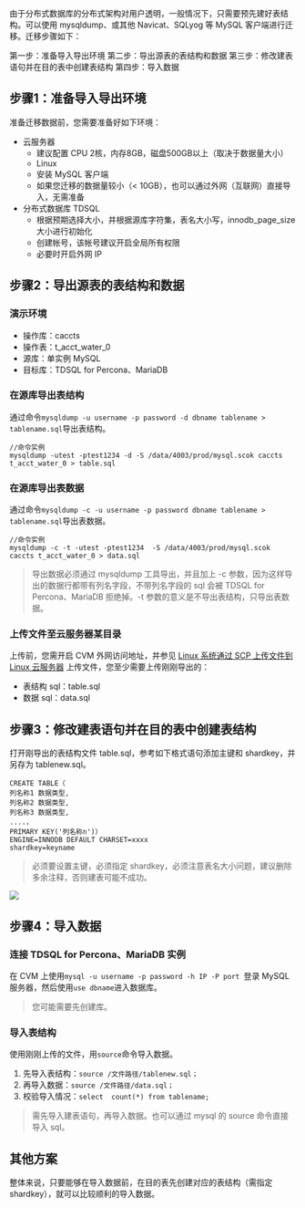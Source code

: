 由于分布式数据库的分布式架构对用户透明，一般情况下，只需要预先建好表结构。可以使用 mysqldump、或其他 Navicat、SQLyog 等 MySQL 客户端进行迁移。迁移步骤如下：

第一步：准备导入导出环境
第二步：导出源表的表结构和数据
第三步：修改建表语句并在目的表中创建表结构
第四步：导入数据

## 步骤1：准备导入导出环境
准备迁移数据前，您需要准备好如下环境：
- 云服务器
	- 建议配置 CPU 2核，内存8GB，磁盘500GB以上（取决于数据量大小）
	- Linux
	- 安装 MySQL 客户端
	- 如果您迁移的数据量较小（< 10GB），也可以通过外网（互联网）直接导入，无需准备
- 分布式数据库 TDSQL
	- 根据预期选择大小，并根据源库字符集，表名大小写，innodb_page_size 大小进行初始化
	- 创建帐号，该帐号建议开启全局所有权限
	- 必要时开启外网 IP

## 步骤2：导出源表的表结构和数据
### 演示环境
- 操作库：caccts
- 操作表：t_acct_water_0
- 源库：单实例 MySQL
- 目标库：TDSQL for Percona、MariaDB

### 在源库导出表结构
通过命令`mysqldump -u username -p password -d dbname tablename > tablename.sql`导出表结构。
```
//命令实例
mysqldump -utest -ptest1234 -d -S /data/4003/prod/mysql.scok caccts t_acct_water_0 > table.sql
```

### 在源库导出表数据
通过命令`mysqldump -c -u username -p password dbname tablename > tablename.sql`导出表数据。
```
//命令实例
mysqldump -c -t -utest -ptest1234  -S /data/4003/prod/mysql.scok caccts t_acct_water_0 > data.sql
```
>导出数据必须通过 mysqldump 工具导出，并且加上 -c 参数，因为这样导出的数据行都带有列名字段，不带列名字段的 sql 会被 TDSQL for Percona、MariaDB 拒绝掉。-t 参数的意义是不导出表结构，只导出表数据。

### 上传文件至云服务器某目录
上传前，您需开启 CVM 外网访问地址，并参见 [Linux 系统通过 SCP 上传文件到 Linux 云服务器](https://cloud.tencent.com/document/product/213/2133) 上传文件，您至少需要上传刚刚导出的：
- 表结构 sql：table.sql
- 数据 sql：data.sql

## 步骤3：修改建表语句并在目的表中创建表结构
打开刚导出的表结构文件 table.sql，参考如下格式语句添加主键和 shardkey，并另存为 tablenew.sql。
```
CREATE TABLE（
列名称1 数据类型,
列名称2 数据类型,
列名称3 数据类型,
....，
PRIMARY KEY('列名称n')）
ENGINE=INNODB DEFAULT CHARSET=xxxx 
shardkey=keyname
```
>必须要设置主键，必须指定 shardkey，必须注意表名大小问题，建议删除多余注释，否则建表可能不成功。
>
![](https://mc.qcloudimg.com/static/img/1cd921ececbacf81226a69a0eb5b919a/image.png)

## 步骤4：导入数据
### 连接 TDSQL for Percona、MariaDB 实例
在 CVM 上使用`mysql -u username -p password -h IP -P port `登录 MySQL 服务器，然后使用`use dbname`进入数据库。
>您可能需要先创建库。

### 导入表结构
使用刚刚上传的文件，用`source`命令导入数据。
1. 先导入表结构：`source /文件路径/tablenew.sql；`
2. 再导入数据：`source /文件路径/data.sql；`
3. 校验导入情况：`select  count(*) from tablename;`

>需先导入建表语句，再导入数据。也可以通过 mysql 的 source 命令直接导入 sql。

## 其他方案
整体来说，只要能够在导入数据前，在目的表先创建对应的表结构（需指定 shardkey），就可以比较顺利的导入数据。
